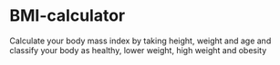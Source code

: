 # BMI-calculator
Calculate your body mass index by taking height, weight and age and classify your body as healthy, lower weight, high weight and obesity

